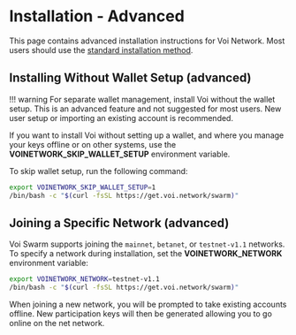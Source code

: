 # Installation - Advanced

This page contains advanced installation instructions for Voi Network.
Most users should use the [standard installation method](./installation.md).

## Installing Without Wallet Setup (advanced)

!!! warning
    For separate wallet management, install Voi without the wallet setup.
    This is an advanced feature and not suggested for most users.
    New user setup or importing an existing account is recommended.

If you want
to install Voi without setting up a wallet, and where you manage your keys offline or on
other systems, use the **VOINETWORK_SKIP_WALLET_SETUP** environment variable.

To skip wallet setup, run the following command:

```bash
export VOINETWORK_SKIP_WALLET_SETUP=1
/bin/bash -c "$(curl -fsSL https://get.voi.network/swarm)"
```

## Joining a Specific Network (advanced)

Voi Swarm supports joining the `mainnet`, `betanet`, or `testnet-v1.1` networks.
To specify a network during installation, set the **VOINETWORK_NETWORK** environment variable:

```bash
export VOINETWORK_NETWORK=testnet-v1.1
/bin/bash -c "$(curl -fsSL https://get.voi.network/swarm)"
```

When joining a new network, you will be prompted to take existing accounts offline.
New participation keys will then be generated allowing you to go online on the net network.
